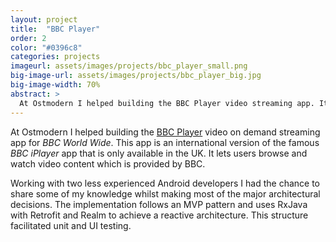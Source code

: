 ```yaml
---
layout: project
title:  "BBC Player"
order: 2
color: "#0396c8"
categories: projects
imageurl: assets/images/projects/bbc_player_small.png
big-image-url: assets/images/projects/bbc_player_big.jpg
big-image-width: 70%
abstract: >
  At Ostmodern I helped building the BBC Player video streaming app. It lets users watch tv shows or download episodes on smartphones and tablets.
---
```


At Ostmodern I helped building the [BBC Player](https://play.google.com/store/apps/details?id=com.bbc.tve&hl=en) video on demand streaming app for <em>BBC World Wide</em>. This app is an international version of the famous <em>BBC iPlayer</em> app that is only available in the UK. It lets users browse and watch video content which is provided by BBC.

Working with two less experienced Android developers I had the chance to share some of my knowledge whilst making most of the major architectural decisions. The implementation follows an MVP pattern and uses RxJava with Retrofit and Realm to achieve a reactive architecture. This structure facilitated unit and UI testing.
